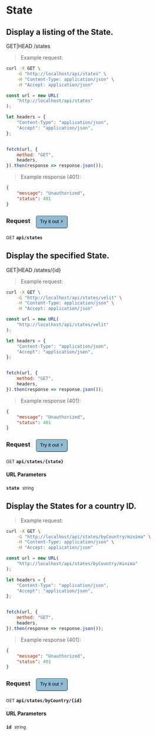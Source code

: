 # State


## Display a listing of the State.


GET|HEAD /states

> Example request:

```bash
curl -X GET \
    -G "http://localhost/api/states" \
    -H "Content-Type: application/json" \
    -H "Accept: application/json"
```

```javascript
const url = new URL(
    "http://localhost/api/states"
);

let headers = {
    "Content-Type": "application/json",
    "Accept": "application/json",
};


fetch(url, {
    method: "GET",
    headers,
}).then(response => response.json());
```


> Example response (401):

```json
{
    "message": "Unauthorized",
    "status": 401
}
```
<div id="execution-results-GETapi-states" hidden>
    <blockquote>Received response<span id="execution-response-status-GETapi-states"></span>:</blockquote>
    <pre class="json"><code id="execution-response-content-GETapi-states"></code></pre>
</div>
<div id="execution-error-GETapi-states" hidden>
    <blockquote>Request failed with error:</blockquote>
    <pre><code id="execution-error-message-GETapi-states"></code></pre>
</div>
<form id="form-GETapi-states" data-method="GET" data-path="api/states" data-authed="0" data-hasfiles="0" data-headers='{"Content-Type":"application\/json","Accept":"application\/json"}' onsubmit="event.preventDefault(); executeTryOut('GETapi-states', this);">
<h3>
    Request&nbsp;&nbsp;&nbsp;
        <button type="button" style="background-color: #8fbcd4; padding: 5px 10px; border-radius: 5px; border-width: thin;" id="btn-tryout-GETapi-states" onclick="tryItOut('GETapi-states');">Try it out ⚡</button>
    <button type="button" style="background-color: #c97a7e; padding: 5px 10px; border-radius: 5px; border-width: thin;" id="btn-canceltryout-GETapi-states" onclick="cancelTryOut('GETapi-states');" hidden>Cancel</button>&nbsp;&nbsp;
    <button type="submit" style="background-color: #6ac174; padding: 5px 10px; border-radius: 5px; border-width: thin;" id="btn-executetryout-GETapi-states" hidden>Send Request 💥</button>
    </h3>
<p>
<small class="badge badge-green">GET</small>
 <b><code>api/states</code></b>
</p>
</form>


## Display the specified State.


GET|HEAD /states/{id}

> Example request:

```bash
curl -X GET \
    -G "http://localhost/api/states/velit" \
    -H "Content-Type: application/json" \
    -H "Accept: application/json"
```

```javascript
const url = new URL(
    "http://localhost/api/states/velit"
);

let headers = {
    "Content-Type": "application/json",
    "Accept": "application/json",
};


fetch(url, {
    method: "GET",
    headers,
}).then(response => response.json());
```


> Example response (401):

```json
{
    "message": "Unauthorized",
    "status": 401
}
```
<div id="execution-results-GETapi-states--state-" hidden>
    <blockquote>Received response<span id="execution-response-status-GETapi-states--state-"></span>:</blockquote>
    <pre class="json"><code id="execution-response-content-GETapi-states--state-"></code></pre>
</div>
<div id="execution-error-GETapi-states--state-" hidden>
    <blockquote>Request failed with error:</blockquote>
    <pre><code id="execution-error-message-GETapi-states--state-"></code></pre>
</div>
<form id="form-GETapi-states--state-" data-method="GET" data-path="api/states/{state}" data-authed="0" data-hasfiles="0" data-headers='{"Content-Type":"application\/json","Accept":"application\/json"}' onsubmit="event.preventDefault(); executeTryOut('GETapi-states--state-', this);">
<h3>
    Request&nbsp;&nbsp;&nbsp;
        <button type="button" style="background-color: #8fbcd4; padding: 5px 10px; border-radius: 5px; border-width: thin;" id="btn-tryout-GETapi-states--state-" onclick="tryItOut('GETapi-states--state-');">Try it out ⚡</button>
    <button type="button" style="background-color: #c97a7e; padding: 5px 10px; border-radius: 5px; border-width: thin;" id="btn-canceltryout-GETapi-states--state-" onclick="cancelTryOut('GETapi-states--state-');" hidden>Cancel</button>&nbsp;&nbsp;
    <button type="submit" style="background-color: #6ac174; padding: 5px 10px; border-radius: 5px; border-width: thin;" id="btn-executetryout-GETapi-states--state-" hidden>Send Request 💥</button>
    </h3>
<p>
<small class="badge badge-green">GET</small>
 <b><code>api/states/{state}</code></b>
</p>
<h4 class="fancy-heading-panel"><b>URL Parameters</b></h4>
<p>
<b><code>state</code></b>&nbsp;&nbsp;<small>string</small>  &nbsp;
<input type="text" name="state" data-endpoint="GETapi-states--state-" data-component="url" required  hidden>
<br>
</p>
</form>


## Display the States for a country ID.




> Example request:

```bash
curl -X GET \
    -G "http://localhost/api/states/byCountry/minima" \
    -H "Content-Type: application/json" \
    -H "Accept: application/json"
```

```javascript
const url = new URL(
    "http://localhost/api/states/byCountry/minima"
);

let headers = {
    "Content-Type": "application/json",
    "Accept": "application/json",
};


fetch(url, {
    method: "GET",
    headers,
}).then(response => response.json());
```


> Example response (401):

```json
{
    "message": "Unauthorized",
    "status": 401
}
```
<div id="execution-results-GETapi-states-byCountry--id-" hidden>
    <blockquote>Received response<span id="execution-response-status-GETapi-states-byCountry--id-"></span>:</blockquote>
    <pre class="json"><code id="execution-response-content-GETapi-states-byCountry--id-"></code></pre>
</div>
<div id="execution-error-GETapi-states-byCountry--id-" hidden>
    <blockquote>Request failed with error:</blockquote>
    <pre><code id="execution-error-message-GETapi-states-byCountry--id-"></code></pre>
</div>
<form id="form-GETapi-states-byCountry--id-" data-method="GET" data-path="api/states/byCountry/{id}" data-authed="0" data-hasfiles="0" data-headers='{"Content-Type":"application\/json","Accept":"application\/json"}' onsubmit="event.preventDefault(); executeTryOut('GETapi-states-byCountry--id-', this);">
<h3>
    Request&nbsp;&nbsp;&nbsp;
        <button type="button" style="background-color: #8fbcd4; padding: 5px 10px; border-radius: 5px; border-width: thin;" id="btn-tryout-GETapi-states-byCountry--id-" onclick="tryItOut('GETapi-states-byCountry--id-');">Try it out ⚡</button>
    <button type="button" style="background-color: #c97a7e; padding: 5px 10px; border-radius: 5px; border-width: thin;" id="btn-canceltryout-GETapi-states-byCountry--id-" onclick="cancelTryOut('GETapi-states-byCountry--id-');" hidden>Cancel</button>&nbsp;&nbsp;
    <button type="submit" style="background-color: #6ac174; padding: 5px 10px; border-radius: 5px; border-width: thin;" id="btn-executetryout-GETapi-states-byCountry--id-" hidden>Send Request 💥</button>
    </h3>
<p>
<small class="badge badge-green">GET</small>
 <b><code>api/states/byCountry/{id}</code></b>
</p>
<h4 class="fancy-heading-panel"><b>URL Parameters</b></h4>
<p>
<b><code>id</code></b>&nbsp;&nbsp;<small>string</small>  &nbsp;
<input type="text" name="id" data-endpoint="GETapi-states-byCountry--id-" data-component="url" required  hidden>
<br>
</p>
</form>



